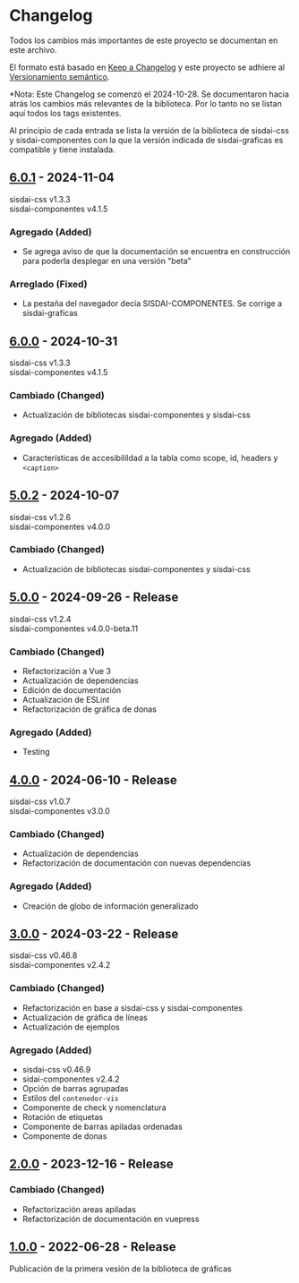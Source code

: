 # Changelog

Todos los cambios más importantes de este proyecto se documentan en este archivo.

El formato está basado en [Keep a Changelog](https://keepachangelog.com/en/1.1.0)
y este proyecto se adhiere al [Versionamiento semántico](https://semver.org/spec/v2.0.0.html).

\*Nota: Este Changelog se comenzó el 2024-10-28. Se documentaron hacia atrás los cambios más relevantes
de la biblioteca. Por lo tanto no se listan aquí todos los tags existentes.

Al principio de cada entrada se lista la versión de la biblioteca de sisdai-css y
sisdai-componentes con la que la versión indicada de sisdai-graficas es
compatible y tiene instalada.

## [6.0.1] - 2024-11-04

sisdai-css v1.3.3<br>sisdai-componentes v4.1.5

### Agregado (Added)

- Se agrega aviso de que la documentación se encuentra en construcción para poderla desplegar en una versión "beta"

### Arreglado (Fixed)

- La pestaña del navegador decía SISDAI-COMPONENTES. Se corrige a sisdai-graficas

## [6.0.0] - 2024-10-31

sisdai-css v1.3.3<br>sisdai-componentes v4.1.5

### Cambiado (Changed)

- Actualización de bibliotecas sisdai-componentes y sisdai-css

### Agregado (Added)

- Características de accesibilildad a la tabla como scope, id, headers y `<caption>`

## [5.0.2] - 2024-10-07

sisdai-css v1.2.6<br>sisdai-componentes v4.0.0

### Cambiado (Changed)

- Actualización de bibliotecas sisdai-componentes y sisdai-css

## [5.0.0] - 2024-09-26 - Release

sisdai-css v1.2.4<br>sisdai-componentes v4.0.0-beta.11

### Cambiado (Changed)

- Refactorización a Vue 3
- Actualización de dependencias
- Edición de documentación
- Actualización de ESLint
- Refactorización de gráfica de donas

### Agregado (Added)

- Testing

## [4.0.0] - 2024-06-10 - Release

sisdai-css v1.0.7<br>sisdai-componentes v3.0.0

### Cambiado (Changed)

- Actualización de dependencias
- Refactorización de documentación con nuevas dependencias

### Agregado (Added)

- Creación de globo de información generalizado

## [3.0.0] - 2024-03-22 - Release

sisdai-css v0.46.8<br>sisdai-componentes v2.4.2

### Cambiado (Changed)

- Refactorización en base a sisdai-css y sisdai-componentes
- Actualización de gráfica de líneas
- Actualización de ejemplos

### Agregado (Added)

- sisdai-css v0.46.9
- sidai-componentes v2.4.2
- Opción de barras agrupadas
- Estilos del `contenedor-vis`
- Componente de check y nomenclatura
- Rotación de etiquetas
- Componente de barras apiladas ordenadas
- Componente de donas

## [2.0.0] - 2023-12-16 - Release

### Cambiado (Changed)

- Refactorización areas apiladas
- Refactorización de documentación en vuepress

## [1.0.0] - 2022-06-28 - Release

Publicación de la primera vesión de la biblioteca de gráficas

[6.0.1]: https://codigo.conahcyt.mx/sisdai/sisdai-graficas/compare/v6.0.1...v6.0.0
[6.0.0]: https://codigo.conahcyt.mx/sisdai/sisdai-graficas/compare/v6.0.0...v5.0.2
[5.0.2]: https://codigo.conahcyt.mx/sisdai/sisdai-graficas/compare/v5.0.2...v5.0.0
[5.0.0]: https://codigo.conahcyt.mx/sisdai/sisdai-graficas/compare/v5.0.0...v4.0.0
[4.0.0]: https://codigo.conahcyt.mx/sisdai/sisdai-graficas/compare/v4.0.0...v5.0.0
[3.0.0]: https://codigo.conahcyt.mx/sisdai/sisdai-graficas/compare/v3.0.0...v2.0.0
[2.0.0]: https://codigo.conahcyt.mx/sisdai/sisdai-graficas/compare/v2.0.0...v1.0.0
[1.0.0]: https://codigo.conahcyt.mx/sisdai/sisdai-graficas/-/releases/v1.0.0
